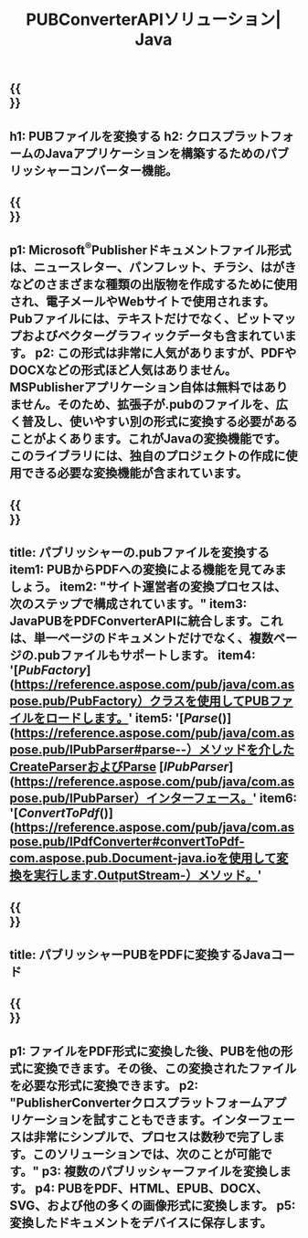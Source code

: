 ﻿---
translation: true
template: /_templates/conversion-java.md
title: PUBConverterAPIソリューション| Java
url: /java/conversion/
description: Javaライブラリを介してプログラムでMicrosoftPublisherファイルを変換します。独自のPUBコンバータJavaプロジェクトを構築するためのシンプルなAPIソリューション。
metakeywords: pub javaコンバーター、pubファイルjavaを変換します
family: pub
platformtag: java
feature: conversion
---

{{<section banner>}}
---
h1: PUBファイルを変換する
h2: クロスプラットフォームのJavaアプリケーションを構築するためのパブリッシャーコンバーター機能。
---

{{<section overview>}}
---
p1: Microsoft<sup>®</sup>Publisherドキュメントファイル形式は、ニュースレター、パンフレット、チラシ、はがきなどのさまざまな種類の出版物を作成するために使用され、電子メールやWebサイトで使用されます。 Pubファイルには、テキストだけでなく、ビットマップおよびベクターグラフィックデータも含まれています。
p2: この形式は非常に人気がありますが、PDFやDOCXなどの形式ほど人気はありません。 MSPublisherアプリケーション自体は無料ではありません。そのため、拡張子が.pubのファイルを、広く普及し、使いやすい別の形式に変換する必要があることがよくあります。これがJavaの変換機能です。このライブラリには、独自のプロジェクトの作成に使用できる必要な変換機能が含まれています。
---

{{<section feature1>}}
---
title: パブリッシャーの.pubファイルを変換する
item1: PUBからPDFへの変換による機能を見てみましょう。
item2: "サイト運営者の変換プロセスは、次のステップで構成されています。"
item3: JavaPUBをPDFConverterAPIに統合します。これは、単一ページのドキュメントだけでなく、複数ページの.pubファイルもサポートします。
item4: '[*PubFactory*](https://reference.aspose.com/pub/java/com.aspose.pub/PubFactory）クラスを使用してPUBファイルをロードします。'
item5: '[*Parse*()](https://reference.aspose.com/pub/java/com.aspose.pub/IPubParser#parse--）メソッドを介したCreateParserおよびParse [*IPubParser*](https://reference.aspose.com/pub/java/com.aspose.pub/IPubParser）インターフェース。'
item6: '[*ConvertToPdf*()](https://reference.aspose.com/pub/java/com.aspose.pub/IPdfConverter#convertToPdf-com.aspose.pub.Document-java.ioを使用して変換を実行します.OutputStream-）メソッド。'
---

{{<section codeexample>}}
---
title: パブリッシャーPUBをPDFに変換するJavaコード
---

{{<section summary>}}
---
p1: ファイルをPDF形式に変換した後、PUBを他の形式に変換できます。その後、この変換されたファイルを必要な形式に変換できます。
p2: "PublisherConverterクロスプラットフォームアプリケーションを試すこともできます。インターフェースは非常にシンプルで、プロセスは数秒で完了します。このソリューションでは、次のことが可能です。"
p3: 複数のパブリッシャーファイルを変換します。
p4: PUBをPDF、HTML、EPUB、DOCX、SVG、および他の多くの画像形式に変換します。
p5: 変換したドキュメントをデバイスに保存します。
---
